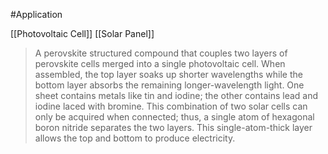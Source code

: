 #Application 


[[Photovoltaic Cell]]
[[Solar Panel]]


> A perovskite structured compound that couples two layers of perovskite cells merged into a single photovoltaic cell. When assembled, the top layer soaks up shorter wavelengths while the bottom layer absorbs the remaining longer-wavelength light. One sheet contains metals like tin and iodine; the other contains lead and iodine laced with bromine. This combination of two solar cells can only be acquired when connected; thus, a single atom of hexagonal boron nitride separates the two layers. This single-atom-thick layer allows the top and bottom to produce electricity.